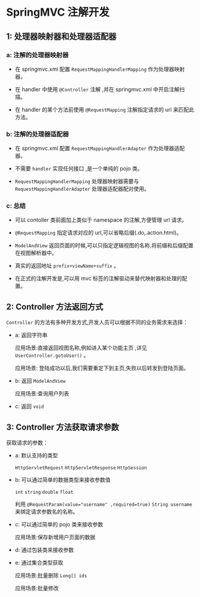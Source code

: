# SpringMVC 注解开发

## 1: 处理器映射器和处理器适配器

### a: 注解的处理器映射器

* 在 springmvc.xml 配置 `RequestMappingHandlerMapping` 作为处理器映射器。

* 在 handler 中使用 `@Controller` 注解 ,并在 springmvc.xml 中开启注解扫描。

* 在 handler 的某个方法前使用 `@RequestMapping` 注解指定请求的 url 来匹配此方法。

### b: 注解的处理器适配器

* 在 springmvc.xml 配置 `RequestMappingHandlerAdapter` 作为处理器适配器。

* 不需要 `handler` 实现任何接口 ,是一个单纯的 pojo 类。

* `RequestMappingHandlerMapping` 处理器映射器需要与 `RequestMappingHandlerAdapter` 处理器适配器配对使用。

### c: 总结

* 可以 contoller 类前面加上类似于 namespace 的注解,方便管理 url 请求。

* `@RequestMapping` 指定请求对应的 url,可以省略后缀(.do,.action.html)。

* `ModelAndView` 返回页面的时候,可以只指定逻辑视图的名称,将前缀和后缀配置在视图解析器中。

* 真实的返回地址 `prefix+viewName+suffix` 。

* 在正式的注解开发是,可以用 mvc 标签的注解驱动来替代映射器和处理的配置。

## 2: Controller 方法返回方式

`Controller` 的方法有多种开发方式,开发人员可以根据不同的业务需求来选择：

* a: 返回字符串

  应用场景:直接返回视图名称,例如进入某个功能主页 ,详见 `UserController.gotoUser()` 。

  应用场景: 登陆成功以后,我们需要重定下到主页,失败以后转发到登陆页面。

* b: 返回 `ModelAndView`

  应用场景:查询用户列表

* c: 返回 `void`

## 3: Controller 方法获取请求参数

获取请求的参数：

* a: 默认支持的类型

  `HttpServletRequest` `HttpServletResponse`  `HttpSession`

* b: 可以通过简单的数据类型来接收参数值

  `int` `string` `double` `float`

  利用 `@RequestParam(value="username" ,required=true)` `String username` 来绑定请求参数名的名称。

* c: 可以通过简单的 pojo 类来接收参数

  应用场景:保存新增用户页面的数据

* d: 通过包装类来接收参数

* e: 通过集合类型获取

  应用场景:批量删除 `Long[] ids`

  应用场景:批量修改

 

 

 

 

 